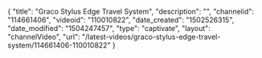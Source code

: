 {
    "title": "Graco Stylus Edge Travel System",
    "description": "",
    "channelid": "114661406",
    "videoid": "110010822",
    "date_created": "1502526315",
    "date_modified": "1504247457",
    "type": "captivate",
    "layout": "channelVideo",
    "url": "\/latest-videos\/graco-stylus-edge-travel-system\/114661406-110010822"
}